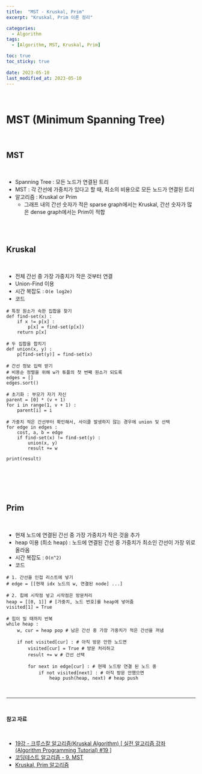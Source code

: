 ```yaml
---
title:  "MST - Kruskal, Prim"
excerpt: "Kruskal, Prim 이론 정리"

categories:
  - Algorithm
tags:
  - [Algorithm, MST, Kruskal, Prim]

toc: true
toc_sticky: true
 
date: 2023-05-10
last_modified_at: 2023-05-10
---
```


<br>

# **MST (Minimum Spanning Tree)**

<br>

## **MST**

<br>

-   Spanning Tree : 모든 노드가 연결된 트리
-   MST : 각 간선에 가중치가 있다고 할 때, 최소의 비용으로 모든 노드가 연결된 트리
-   알고리즘 : Kruskal or Prim
    -   그래프 내의 간선 숫자가 적은 sparse graph에서는 Kruskal, 간선 숫자가 많은 dense graph에서는 Prim이 적합

<br>
<br>

## **Kruskal**

<br>

-   전체 간선 중 가장 가중치가 작은 것부터 연결
-   Union-Find 이용
-   시간 복잡도 : `O(e log2e)`
-   코드

```
# 특정 원소가 속한 집합을 찾기
def find-set(x) :
	if x != p[x] :
    	p[x] = find-set(p[x])
    return p[x]

# 두 집합을 합치기
def union(x, y) :
	p[find-set(y)] = find-set(x)

# 간선 정보 입력 받기
# 비용순 정렬을 위해 w가 튜플의 첫 번째 원소가 되도록
edges = []
edges.sort()

# 초기화 : 부모가 자기 자신
parent = [0] * (v + 1)
for i in range(1, v + 1) :
	parent[i] = i

# 가중치 적은 간선부터 확인해서, 사이클 발생하지 않는 경우에 union 및 선택
for edge in edges :
	cost, a, b = edge
    if find-set(x) != find-set(y) :
    	union(x, y)
        result += w

print(result)
```
<br>
<br>

<br>
<br>

## **Prim**

<br>

-   현재 노드에 연결된 간선 중 가장 가중치가 작은 것을 추가
-   heap 이용 (최소 heap) : 노드에 연결된 간선 중 가중치가 최소인 간선이 가장 위로 올라옴
-   시간 복잡도 : `O(n^2)`
-   코드

```
# 1. 간선을 인접 리스트에 넣기
# edge = [[현재 idx 노드의 w, 연결된 node] ...]

# 2. 힙에 시작점 넣고 시작점은 방문처리
heap = [[0, 1]] # [가중치, 노드 번호]를 heap에 넣어줌
visited[1] = True

# 힙이 빌 때까지 반복
while heap :
	w, cur = heap pop # 남은 간선 중 가장 가중치가 적은 간선을 꺼냄
    
    if not visited[cur] : # 아직 방문 안한 노드면
    	visited[cur] = True # 방문 처리하고
        result += w # 간선 선택
        
        for next in edge[cur] : # 현재 노드랑 연결 된 노드 중
        	if not visited[next] : # 아직 방문 안했으면
            	heap push(heap, next) # heap push
```

<br>

---

<br>

**참고 자료**

<br>

- [19강 - 크루스칼 알고리즘(Kruskal Algorithm) \[ 실전 알고리즘 강좌(Algorithm Programming Tutorial) #19 \]](https://www.youtube.com/watch?v=LQ3JHknGy8c)
-   [코딩테스트 알고리즘 - 9. MST](https://youtu.be/nZ4RTuoHS_Y)
-   [Kruskal, Prim 알고리즘](https://keepdev.tistory.com/82)